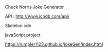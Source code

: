 Chuck Norris Joke Generator 

API :  http://www.icndb.com/api/

Skeleton cdn 

javaScript project 

https://rumpler1123.github.io/jokeGen/index.html
